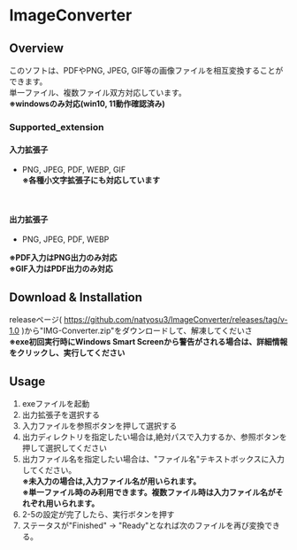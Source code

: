 # ImageConverter
## Overview
このソフトは、PDFやPNG, JPEG, GIF等の画像ファイルを相互変換することができます。
<br>
単一ファイル、複数ファイル双方対応しています。
<br>
<b>※windowsのみ対応(win10, 11動作確認済み)</b>

### Supported_extension
#### 入力拡張子
* PNG, JPEG, PDF, WEBP, GIF<br>
<b>※各種小文字拡張子にも対応しています</b>
<br>

#### 出力拡張子
* PNG, JPEG, PDF, WEBP

<b>※PDF入力はPNG出力のみ対応<br>
※GIF入力はPDF出力のみ対応</b>

## Download & Installation
releaseページ( https://github.com/natyosu3/ImageConverter/releases/tag/v-1.0 )から"IMG-Converter.zip"をダウンロードして、解凍してくだいさ
<br>
<b>※exe初回実行時にWindows Smart Screenから警告がされる場合は、詳細情報をクリックし、実行してください</b>

## Usage
1. exeファイルを起動
2. 出力拡張子を選択する
3. 入力ファイルを参照ボタンを押して選択する
4. 出力ディレクトリを指定したい場合は,絶対パスで入力するか、参照ボタンを押して選択してください
5. 出力ファイル名を指定したい場合は、"ファイル名"テキストボックスに入力してください。<br><b>
※未入力の場合は,入力ファイル名が用いられます。<br>
※単一ファイル時のみ利用できます。複数ファイル時は入力ファイル名がそれぞれ用いられます。</b>
6. 2-5の設定が完了したら、実行ボタンを押す
7. ステータスが"Finished" → "Ready"となれば次のファイルを再び変換できる。




